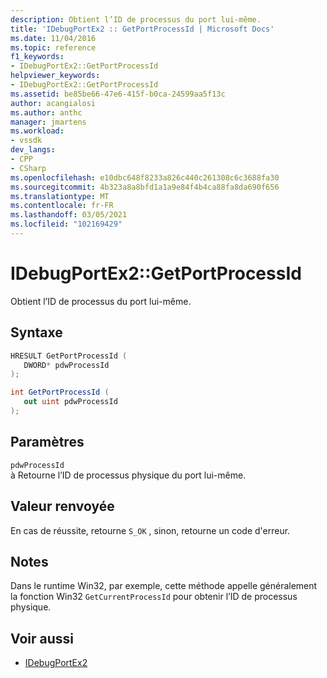 ```yaml
---
description: Obtient l’ID de processus du port lui-même.
title: 'IDebugPortEx2 :: GetPortProcessId | Microsoft Docs'
ms.date: 11/04/2016
ms.topic: reference
f1_keywords:
- IDebugPortEx2::GetPortProcessId
helpviewer_keywords:
- IDebugPortEx2::GetPortProcessId
ms.assetid: be85be66-47e6-415f-b0ca-24599aa5f13c
author: acangialosi
ms.author: anthc
manager: jmartens
ms.workload:
- vssdk
dev_langs:
- CPP
- CSharp
ms.openlocfilehash: e10dbc648f8233a826c440c261308c6c3688fa30
ms.sourcegitcommit: 4b323a8a8bfd1a1a9e84f4b4ca88fa8da690f656
ms.translationtype: MT
ms.contentlocale: fr-FR
ms.lasthandoff: 03/05/2021
ms.locfileid: "102169429"
---
```

# <a name="idebugportex2getportprocessid"></a>IDebugPortEx2::GetPortProcessId
Obtient l’ID de processus du port lui-même.

## <a name="syntax"></a>Syntaxe

```cpp
HRESULT GetPortProcessId ( 
   DWORD* pdwProcessId
);
```

```csharp
int GetPortProcessId ( 
   out uint pdwProcessId
);
```

## <a name="parameters"></a>Paramètres
`pdwProcessId`\
à Retourne l’ID de processus physique du port lui-même.

## <a name="return-value"></a>Valeur renvoyée
 En cas de réussite, retourne `S_OK` , sinon, retourne un code d'erreur.

## <a name="remarks"></a>Notes
 Dans le runtime Win32, par exemple, cette méthode appelle généralement la fonction Win32 `GetCurrentProcessId` pour obtenir l’ID de processus physique.

## <a name="see-also"></a>Voir aussi
- [IDebugPortEx2](../../../extensibility/debugger/reference/idebugportex2.md)
